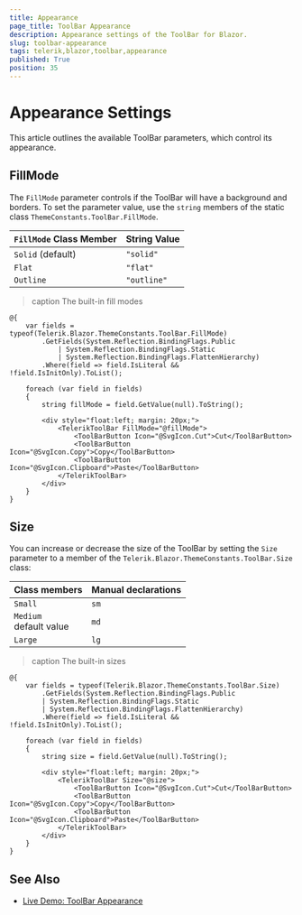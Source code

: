 ```yaml
---
title: Appearance
page_title: ToolBar Appearance
description: Appearance settings of the ToolBar for Blazor.
slug: toolbar-appearance
tags: telerik,blazor,toolbar,appearance
published: True
position: 35
---
```


# Appearance Settings

This article outlines the available ToolBar parameters, which control its appearance.

## FillMode

The `FillMode` parameter controls if the ToolBar will have a background and borders. To set the parameter value, use the `string` members of the static class `ThemeConstants.ToolBar.FillMode`.

| `FillMode` Class Member | String Value |
| --- | --- |
| `Solid` (default) | `"solid"` |
| `Flat` | `"flat"` |
| `Outline` | `"outline"` |

>caption The built-in fill modes

````RAZOR
@{
    var fields = typeof(Telerik.Blazor.ThemeConstants.ToolBar.FillMode)
        .GetFields(System.Reflection.BindingFlags.Public
            | System.Reflection.BindingFlags.Static
            | System.Reflection.BindingFlags.FlattenHierarchy)
        .Where(field => field.IsLiteral && !field.IsInitOnly).ToList();

    foreach (var field in fields)
    {
        string fillMode = field.GetValue(null).ToString();

        <div style="float:left; margin: 20px;">
            <TelerikToolBar FillMode="@fillMode">
                <ToolBarButton Icon="@SvgIcon.Cut">Cut</ToolBarButton>
                <ToolBarButton Icon="@SvgIcon.Copy">Copy</ToolBarButton>
                <ToolBarButton Icon="@SvgIcon.Clipboard">Paste</ToolBarButton>
            </TelerikToolBar>
        </div>
    }
}
````

## Size

You can increase or decrease the size of the ToolBar by setting the `Size` parameter to a member of the `Telerik.Blazor.ThemeConstants.ToolBar.Size` class:

| Class members | Manual declarations |
|---------------|--------|
| `Small`   |`sm`|
| `Medium`<br /> default value   |`md`|
| `Large`   |`lg`| 

>caption The built-in sizes

````RAZOR
@{
    var fields = typeof(Telerik.Blazor.ThemeConstants.ToolBar.Size)
        .GetFields(System.Reflection.BindingFlags.Public 
        | System.Reflection.BindingFlags.Static
        | System.Reflection.BindingFlags.FlattenHierarchy)
        .Where(field => field.IsLiteral && !field.IsInitOnly).ToList();

    foreach (var field in fields)
    {
        string size = field.GetValue(null).ToString();

        <div style="float:left; margin: 20px;">
            <TelerikToolBar Size="@size">
                <ToolBarButton Icon="@SvgIcon.Cut">Cut</ToolBarButton>
                <ToolBarButton Icon="@SvgIcon.Copy">Copy</ToolBarButton>
                <ToolBarButton Icon="@SvgIcon.Clipboard">Paste</ToolBarButton>
            </TelerikToolBar>
        </div>
    }
}
````

## See Also

  * [Live Demo: ToolBar Appearance](https://demos.telerik.com/blazor-ui/toolbar/appearance)